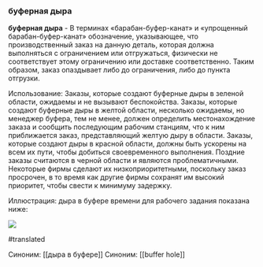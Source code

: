 ### буферная дыра

**буферная дыра** - В терминах «барабан-буфер-канат» и «упрощенный барабан-буфер-канат» обозначение, указывающее, что производственный заказ на данную деталь, которая должна выполняться с ограничением или отгружаться, физически не соответствует этому ограничению или доставке соответственно. Таким образом, заказ опаздывает либо до ограничения, либо до пункта отгрузки.

Использование: Заказы, которые создают буферные дыры в зеленой области, ожидаемы и не вызывают беспокойства. Заказы, которые создают буферные дыры в желтой области, несколько ожидаемы, но менеджер буфера, тем не менее, должен определить местонахождение заказа и сообщить последующим рабочим станциям, что к ним приближается заказ, представляющий желтую дыру в области. Заказы, которые создают дыры в красной области, должны быть ускорены на всем их пути, чтобы добиться своевременного выполнения. Поздние заказы считаются в черной области и являются проблематичными. Некоторые фирмы сделают их низкоприоритетными, поскольку заказ просрочен, в то время как другие фирмы сохранят им высокий приоритет, чтобы свести к минимуму задержку.

Иллюстрация: дыра в буфере времени для рабочего задания показана ниже:


![](image10.png)

#translated 

Синоним: [[дыра в буфере]]
Синоним: [[buffer hole]]
